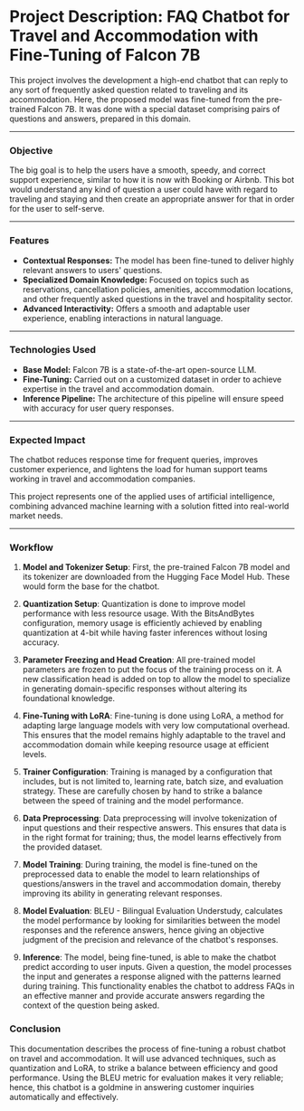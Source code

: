 # **Project Description: FAQ Chatbot for Travel and Accommodation with Fine-Tuning of Falcon 7B**  

This project involves the development a high-end chatbot that can reply to any sort of frequently asked question related to traveling and its accommodation. Here, the proposed model was fine-tuned from the pre-trained Falcon 7B. It was done with a special dataset comprising pairs of questions and answers, prepared in this domain.

---

### Objective  
The big goal is to help the users have a smooth, speedy, and correct support experience, similar to how it is now with Booking or Airbnb. This bot would understand any kind of question a user could have with regard to traveling and staying and then create an appropriate answer for that in order for the user to self-serve.

---

### Features  
- **Contextual Responses:** The model has been fine-tuned to deliver highly relevant answers to users' questions.  
- **Specialized Domain Knowledge:** Focused on topics such as reservations, cancellation policies, amenities, accommodation locations, and other frequently asked questions in the travel and hospitality sector.  
- **Advanced Interactivity:** Offers a smooth and adaptable user experience, enabling interactions in natural language.  

---

### Technologies Used  
- **Base Model:** Falcon 7B is a state-of-the-art open-source LLM.
- **Fine-Tuning:** Carried out on a customized dataset in order to achieve expertise in the travel and accommodation domain.
- **Inference Pipeline:** The architecture of this pipeline will ensure speed with accuracy for user query responses.

---

### Expected Impact  
The chatbot reduces response time for frequent queries, improves customer experience, and lightens the load for human support teams working in travel and accommodation companies.  

This project represents one of the applied uses of artificial intelligence, combining advanced machine learning with a solution fitted into real-world market needs.

---

### Workflow

1. **Model and Tokenizer Setup**: First, the pre-trained Falcon 7B model and its tokenizer are downloaded from the Hugging Face Model Hub. These would form the base for the chatbot.

2. **Quantization Setup**: Quantization is done to improve model performance with less resource usage. With the BitsAndBytes configuration, memory usage is efficiently achieved by enabling quantization at 4-bit while having faster inferences without losing accuracy.

3. **Parameter Freezing and Head Creation**: All pre-trained model parameters are frozen to put the focus of the training process on it. A new classification head is added on top to allow the model to specialize in generating domain-specific responses without altering its foundational knowledge.

4. **Fine-Tuning with LoRA**: Fine-tuning is done using LoRA, a method for adapting large language models with very low computational overhead. This ensures that the model remains highly adaptable to the travel and accommodation domain while keeping resource usage at efficient levels.

5. **Trainer Configuration**: Training is managed by a configuration that includes, but is not limited to, learning rate, batch size, and evaluation strategy. These are carefully chosen by hand to strike a balance between the speed of training and the model performance.

6. **Data Preprocessing**: Data preprocessing will involve tokenization of input questions and their respective answers. This ensures that data is in the right format for training; thus, the model learns effectively from the provided dataset.

7. **Model Training**: During training, the model is fine-tuned on the preprocessed data to enable the model to learn relationships of questions/answers in the travel and accommodation domain, thereby improving its ability in generating relevant responses.

8. **Model Evaluation**: BLEU - Bilingual Evaluation Understudy, calculates the model performance by looking for similarities between the model responses and the reference answers, hence giving an objective judgment of the precision and relevance of the chatbot's responses.

9. **Inference**:  The model, being fine-tuned, is able to make the chatbot predict according to user inputs. Given a question, the model processes the input and generates a response aligned with the patterns learned during training. This functionality enables the chatbot to address FAQs in an effective manner and provide accurate answers regarding the context of the question being asked.

### Conclusion
This documentation describes the process of fine-tuning a robust chatbot on travel and accommodation. It will use advanced techniques, such as quantization and LoRA, to strike a balance between efficiency and good performance. Using the BLEU metric for evaluation makes it very reliable; hence, this chatbot is a goldmine in answering customer inquiries automatically and effectively.

